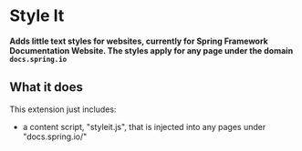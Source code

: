 # Style It

**Adds little text styles for websites, currently for Spring Framework Documentation Website. The styles apply for any page under the domain `docs.spring.io`**

## What it does

This extension just includes:

* a content script, "styleit.js", that is injected into any pages
under "docs.spring.io/"

